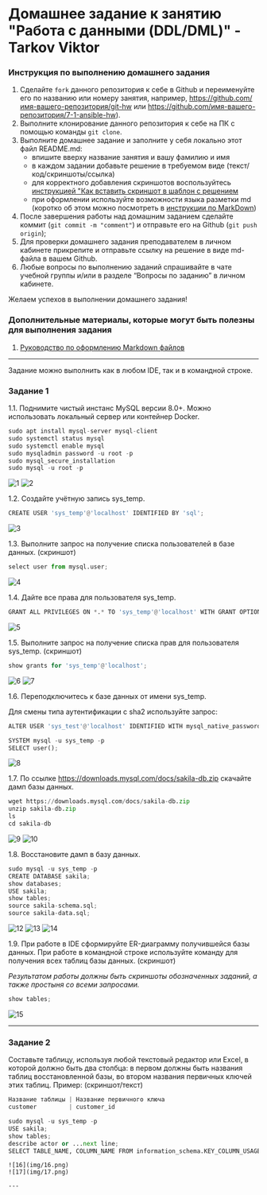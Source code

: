 # Домашнее задание к занятию "Работа с данными (DDL/DML)" - Tarkov Viktor


### Инструкция по выполнению домашнего задания

   1. Сделайте `fork` данного репозитория к себе в Github и переименуйте его по названию или номеру занятия, например, https://github.com/имя-вашего-репозитория/git-hw или  https://github.com/имя-вашего-репозитория/7-1-ansible-hw).
   2. Выполните клонирование данного репозитория к себе на ПК с помощью команды `git clone`.
   3. Выполните домашнее задание и заполните у себя локально этот файл README.md:
      - впишите вверху название занятия и вашу фамилию и имя
      - в каждом задании добавьте решение в требуемом виде (текст/код/скриншоты/ссылка)
      - для корректного добавления скриншотов воспользуйтесь [инструкцией "Как вставить скриншот в шаблон с решением](https://github.com/netology-code/sys-pattern-homework/blob/main/screen-instruction.md)
      - при оформлении используйте возможности языка разметки md (коротко об этом можно посмотреть в [инструкции  по MarkDown](https://github.com/netology-code/sys-pattern-homework/blob/main/md-instruction.md))
   4. После завершения работы над домашним заданием сделайте коммит (`git commit -m "comment"`) и отправьте его на Github (`git push origin`);
   5. Для проверки домашнего задания преподавателем в личном кабинете прикрепите и отправьте ссылку на решение в виде md-файла в вашем Github.
   6. Любые вопросы по выполнению заданий спрашивайте в чате учебной группы и/или в разделе “Вопросы по заданию” в личном кабинете.
   
Желаем успехов в выполнении домашнего задания!
   
### Дополнительные материалы, которые могут быть полезны для выполнения задания

1. [Руководство по оформлению Markdown файлов](https://gist.github.com/Jekins/2bf2d0638163f1294637#Code)

---

Задание можно выполнить как в любом IDE, так и в командной строке.

### Задание 1

1.1. Поднимите чистый инстанс MySQL версии 8.0+. Можно использовать локальный сервер или контейнер Docker.

```python
sudo apt install mysql-server mysql-client
sudo systemctl status mysql
sudo systemctl enable mysql
sudo mysqladmin password -u root -p
sudo mysql_secure_installation
sudo mysql -u root -p
```

![1](img/1.png)
![2](img/2.png)

1.2. Создайте учётную запись sys_temp.

```python
CREATE USER 'sys_temp'@'localhost' IDENTIFIED BY 'sql';
```

![3](img/3.png)

1.3. Выполните запрос на получение списка пользователей в базе данных. (скриншот)

```python
select user from mysql.user;
```

![4](img/4.png)

1.4. Дайте все права для пользователя sys_temp.

```python
GRANT ALL PRIVILEGES ON *.* TO 'sys_temp'@'localhost' WITH GRANT OPTION;
```

![5](img/5.png)

1.5. Выполните запрос на получение списка прав для пользователя sys_temp. (скриншот)

```python
show grants for 'sys_temp'@'localhost';
```

![6](img/6.png)
![7](img/7.png)

1.6. Переподключитесь к базе данных от имени sys_temp.

Для смены типа аутентификации с sha2 используйте запрос:
```python
ALTER USER 'sys_test'@'localhost' IDENTIFIED WITH mysql_native_password BY 'password';
```

```python
SYSTEM mysql -u sys_temp -p
SELECT user();
```

![8](img/8.png)

1.7. По ссылке https://downloads.mysql.com/docs/sakila-db.zip скачайте дамп базы данных.

```python
wget https://downloads.mysql.com/docs/sakila-db.zip
unzip sakila-db.zip
ls
cd sakila-db
```

![9](img/9.png)
![10](img/10.png)

1.8. Восстановите дамп в базу данных.

```python
sudo mysql -u sys_temp -p  
CREATE DATABASE sakila;
show databases;
USE sakila;
show tables;
source sakila-schema.sql;
source sakila-data.sql;
```

![12](img/11.png)
![13](img/13.png)
![14](img/14.png)

1.9. При работе в IDE сформируйте ER-диаграмму получившейся базы данных. При работе в командной строке используйте команду для получения всех таблиц базы данных. (скриншот)

*Результатом работы должны быть скриншоты обозначенных заданий, а также простыня со всеми запросами.*

```python
show tables;
```

![15](img/15.png)

---

### Задание 2

Составьте таблицу, используя любой текстовый редактор или Excel, в которой должно быть два столбца: в первом должны быть названия таблиц восстановленной базы, во втором названия первичных ключей этих таблиц. Пример: (скриншот/текст)

```python
Название таблицы | Название первичного ключа
customer         | customer_id
```

```python
sudo mysql -u sys_temp -p
USE sakila;
show tables;
describe actor or ...next line;
SELECT TABLE_NAME, COLUMN_NAME FROM information_schema.KEY_COLUMN_USAGE WHERE table_schema = 'sakila' AND CONSTRAINT_NAME = 'PRIMARY';
``` 

```
![16](img/16.png)  
![17](img/17.png)

---

